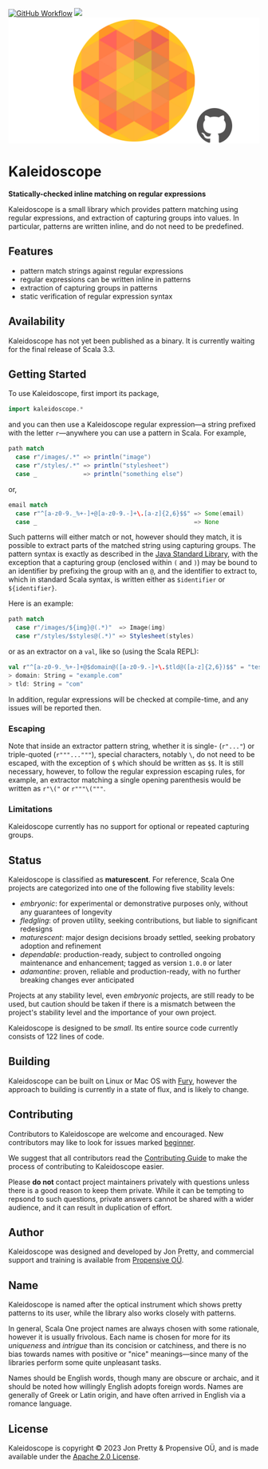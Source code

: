 [<img alt="GitHub Workflow" src="https://img.shields.io/github/actions/workflow/status/propensive/kaleidoscope/main.yml?style=for-the-badge" height="24">](https://github.com/propensive/kaleidoscope/actions)
[<img src="https://img.shields.io/discord/633198088311537684?color=8899f7&label=DISCORD&style=for-the-badge" height="24">](https://discord.gg/7b6mpF6Qcf)
<img src="/doc/images/github.png" valign="middle">

# Kaleidoscope

__Statically-checked inline matching on regular expressions__

Kaleidoscope is a small library which provides pattern matching using regular
expressions, and extraction of capturing groups into values. In particular,
patterns are written inline, and do not need to be predefined.

## Features

- pattern match strings against regular expressions
- regular expressions can be written inline in patterns
- extraction of capturing groups in patterns
- static verification of regular expression syntax


## Availability

Kaleidoscope has not yet been published as a binary. It is currently waiting for the
final release of Scala 3.3.

## Getting Started

To use Kaleidoscope, first import its package,
```scala
import kaleidoscope.*
```

and you can then use a Kaleidoscope regular expression—a string prefixed with
the letter `r`—anywhere you can use a pattern in Scala. For example,
```scala
path match
  case r"/images/.*" => println("image")
  case r"/styles/.*" => println("stylesheet")
  case _             => println("something else")
```
or,
```scala
email match
  case r"^[a-z0-9._%+-]+@[a-z0-9.-]+\.[a-z]{2,6}$$" => Some(email)
  case _                                            => None
```

Such patterns will either match or not, however should they match, it is
possible to extract parts of the matched string using capturing groups. The
pattern syntax is exactly as described in the [Java Standard
Library](https://docs.oracle.com/javase/7/docs/api/java/util/regex/Pattern.html),
with the exception that a capturing group (enclosed within `(` and `)`) may be
bound to an identifier by prefixing the group with an `@`, and the identifier
to extract to, which in standard Scala syntax, is written either as
`$identifier` or `${identifier}`.

Here is an example:
```scala
path match
  case r"/images/${img}@(.*)"  => Image(img)
  case r"/styles/$styles@(.*)" => Stylesheet(styles)
```

or as an extractor on a `val`, like so (using the Scala REPL):
```scala
val r"^[a-z0-9._%+-]+@$domain@([a-z0-9.-]+\.$tld@([a-z]{2,6})$$" = "test@example.com"
> domain: String = "example.com"
> tld: String = "com"
```

In addition, regular expressions will be checked at compile-time, and any
issues will be reported then.

### Escaping

Note that inside an extractor pattern string, whether it is single- (`r"..."`)
or triple-quoted (`r"""..."""`), special characters, notably `\`, do not need
to be escaped, with the exception of `$` which should be written as `$$`. It is
still necessary, however, to follow the regular expression escaping rules, for
example, an extractor matching a single opening parenthesis would be written as
`r"\("` or `r"""\("""`.

### Limitations

Kaleidoscope currently has no support for optional or repeated capturing
groups.



## Status

Kaleidoscope is classified as __maturescent__. For reference, Scala One projects are
categorized into one of the following five stability levels:

- _embryonic_: for experimental or demonstrative purposes only, without any guarantees of longevity
- _fledgling_: of proven utility, seeking contributions, but liable to significant redesigns
- _maturescent_: major design decisions broady settled, seeking probatory adoption and refinement
- _dependable_: production-ready, subject to controlled ongoing maintenance and enhancement; tagged as version `1.0.0` or later
- _adamantine_: proven, reliable and production-ready, with no further breaking changes ever anticipated

Projects at any stability level, even _embryonic_ projects, are still ready to
be used, but caution should be taken if there is a mismatch between the
project's stability level and the importance of your own project.

Kaleidoscope is designed to be _small_. Its entire source code currently consists
of 122 lines of code.

## Building

Kaleidoscope can be built on Linux or Mac OS with [Fury](/propensive/fury), however
the approach to building is currently in a state of flux, and is likely to
change.

## Contributing

Contributors to Kaleidoscope are welcome and encouraged. New contributors may like to look for issues marked
<a href="https://github.com/propensive/kaleidoscope/labels/beginner">beginner</a>.

We suggest that all contributors read the [Contributing Guide](/contributing.md) to make the process of
contributing to Kaleidoscope easier.

Please __do not__ contact project maintainers privately with questions unless
there is a good reason to keep them private. While it can be tempting to
repsond to such questions, private answers cannot be shared with a wider
audience, and it can result in duplication of effort.

## Author

Kaleidoscope was designed and developed by Jon Pretty, and commercial support and training is available from
[Propensive O&Uuml;](https://propensive.com/).



## Name

Kaleidoscope is named after the optical instrument which shows pretty patterns to its user, while the library also works closely with patterns.

In general, Scala One project names are always chosen with some rationale, however it is usually
frivolous. Each name is chosen for more for its _uniqueness_ and _intrigue_ than its concision or
catchiness, and there is no bias towards names with positive or "nice" meanings—since many of the
libraries perform some quite unpleasant tasks.

Names should be English words, though many are obscure or archaic, and it should be noted how
willingly English adopts foreign words. Names are generally of Greek or Latin origin, and have
often arrived in English via a romance language.

## License

Kaleidoscope is copyright &copy; 2023 Jon Pretty & Propensive O&Uuml;, and is made available under the
[Apache 2.0 License](/license.md).
